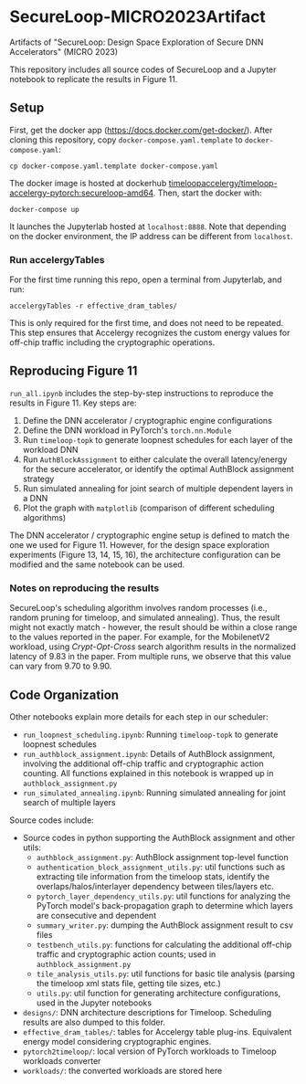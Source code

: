 # SecureLoop-MICRO2023Artifact

Artifacts of "SecureLoop: Design Space Exploration of Secure DNN Accelerators" (MICRO 2023)

This repository includes all source codes of SecureLoop and a Jupyter notebook to replicate the results in Figure 11. 

## Setup  

First, get the docker app (https://docs.docker.com/get-docker/). After cloning this repository, copy `docker-compose.yaml.template` to `docker-compose.yaml`:

```
cp docker-compose.yaml.template docker-compose.yaml
``` 

The docker image is hosted at dockerhub [timeloopaccelergy/timeloop-accelergy-pytorch:secureloop-amd64](https://hub.docker.com/layers/timeloopaccelergy/timeloop-accelergy-pytorch/secureloop-amd64/images/sha256-e1b04698aa53dde1eaf6a4e936f247e5b9aaf7dccb4bca37778eb2df8b322159?context=explore). Then, start the docker with:

```
docker-compose up
```

It launches the Jupyterlab hosted at `localhost:8888`. Note that depending on the docker environment, the IP address can be different from `localhost`.


### Run accelergyTables 

For the first time running this repo, open a terminal from Jupyterlab, and run:

```
accelergyTables -r effective_dram_tables/
```
This is only required for the first time, and does not need to be repeated. This step ensures that Accelergy recognizes the custom energy values for off-chip traffic including the cryptographic operations. 


## Reproducing Figure 11

`run_all.ipynb` includes the step-by-step instructions to reproduce the results in Figure 11. Key steps are:

1. Define the DNN accelerator / cryptographic engine configurations
2. Define the DNN workload in PyTorch's `torch.nn.Module`
3. Run `timeloop-topk` to generate loopnest schedules for each layer of the workload DNN
4. Run `AuthBlockAssignment` to either calculate the overall latency/energy for the secure accelerator, or identify the optimal AuthBlock assignment strategy 
5. Run simulated annealing for joint search of multiple dependent layers in a DNN
6. Plot the graph with `matplotlib` (comparison of different scheduling algorithms)

The DNN accelerator / cryptographic engine setup is defined to match the one we used for Figure 11. However, for the design space exploration experiments (Figure 13, 14, 15, 16), the architecture configuration can be modified and the same notebook can be used. 

### Notes on reproducing the results

SecureLoop's scheduling algorithm involves random processes (i.e., random pruning for timeloop, and simulated annealing). Thus, the result might not exactly match - however, the result should be within a close range to the values reported in the paper. For example, for the MobilenetV2 workload, using *Crypt-Opt-Cross* search algorithm results in the normalized latency of 9.83 in the paper. From multiple runs, we observe that this value can vary from 9.70 to 9.90. 

## Code Organization

Other notebooks explain more details for each step in our scheduler:

+ `run_loopnest_scheduling.ipynb`: Running `timeloop-topk` to generate loopnest schedules
+ `run_authblock_assignment.ipynb`: Details of AuthBlock assignment, involving the additional off-chip traffic and cryptographic action counting. All functions explained in this notebook is wrapped up in `authblock_assignment.py` 
+ `run_simulated_annealing.ipynb`: Running simulated annealing for joint search of multiple layers

Source codes include:

+ Source codes in python supporting the AuthBlock assignment and other utils:
    + `authblock_assignment.py`: AuthBlock assignment top-level function
    + `authentication_block_assignment_utils.py`: util functions such as extracting tile information from the timeloop stats, identify the overlaps/halos/interlayer dependency between tiles/layers etc.
    + `pytorch_layer_dependency_utils.py`: util functions for analyzing the PyTorch model's back-propagation graph to determine which layers are consecutive and dependent
    + `summary_writer.py`: dumping the AuthBlock assignment result to csv files
    + `testbench_utils.py`: functions for calculating the additional off-chip traffic and cryptographic action counts; used in `authblock_assignment.py`
    + `tile_analysis_utils.py`: util functions for basic tile analysis (parsing the timeloop xml stats file, getting tile sizes, etc.)
    + `utils.py`: util function for generating architecture configurations, used in the Jupyter notebooks
+ `designs/`: DNN architecture descriptions for Timeloop. Scheduling results are also dumped to this folder. 
+ `effective_dram_tables/`: tables for Accelergy table plug-ins. Equivalent energy model considering cryptographic engines.
+ `pytorch2timeloop/`: local version of PyTorch workloads to Timeloop workloads converter
+ `workloads/`: the converted workloads are stored here  

